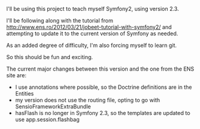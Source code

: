 I'll be using this project to teach myself Symfony2, using version 2.3.

I'll be following along with the tutorial from http://www.ens.ro/2012/03/21/jobeet-tutorial-with-symfony2/
and attempting to update it to the current version of Symfony as needed.

As an added degree of difficulty, I'm also forcing myself to learn git.

So this should be fun and exciting.

The current major changes between this version and the one from the ENS site are:
* I use annotations where possible, so the Doctrine definitions are in the Entities
* my version does not use the routing file, opting to go with SensioFrameworkExtraBundle
* hasFlash is no longer in Symfony 2.3, so the templates are updated to use app.session.flashbag
